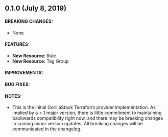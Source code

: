 ## 0.1.0 (July 8, 2019)

#### BREAKING CHANGES:

* None

#### FEATURES:

* **New Resource:** Rule
* **New Resource:** Tag Group

#### IMPROVEMENTS:
#### BUG FIXES:
#### NOTES:

* This is the initial GorillaStack Terraform provider implementation. As implied by a < 1 major version, there is little commitment to maintaining backwards compatibility right now, and there may be breaking changes in coming minor version updates. All breaking changes will be communicated in the changelog.